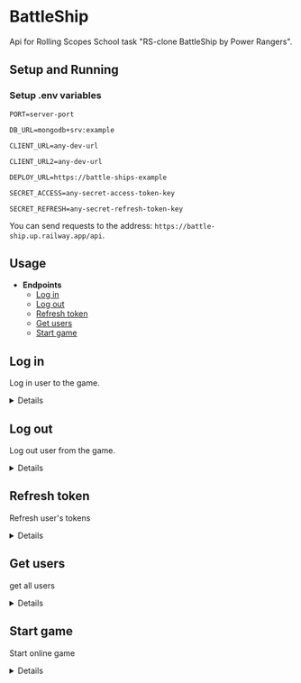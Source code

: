 # BattleShip
Api for Rolling Scopes School task "RS-clone BattleShip by Power Rangers".

## Setup and Running

### Setup .env variables
```
PORT=server-port

DB_URL=mongodb+srv:example

CLIENT_URL=any-dev-url

CLIENT_URL2=any-dev-url

DEPLOY_URL=https://battle-ships-example

SECRET_ACCESS=any-secret-access-token-key

SECRET_REFRESH=any-secret-refresh-token-key
```
You can send requests to the address: `https://battle-ship.up.railway.app/api`.

## Usage

- **Endpoints**
    - [Log in](https://github.com/pa4ka1992/Battleship#log-in)
    - [Log out](https://github.com/pa4ka1992/Battleship#log-out)
    - [Refresh token](https://github.com/pa4ka1992/Battleship#refresh-token)
    - [Get users](https://github.com/pa4ka1992/Battleship#get-users)
    - [Start game](https://github.com/pa4ka1992/Battleship#start-game)

**Log in**
----
Log in user to the game.

<details>

* **URL**

    /login

* **Method:**

    `POST`

* **Headers:**

    None

*  **URL Params**

    None

* **Query Params**

    None

* **Data Params**

    ```json
        {
          "name": "user name",
        }
    ```

* **Success Response:**

  * **Code:** 200 OK <br />
    **Content:** 
    ```json
      {
        "accessToken": "token",
        "refreshToken": "token",
        "name": "user name",
        "id": "id number"
      }
    ```
    **Headers:**
    ```
      "set-cookie": "refreshToken=token text"
    ```

    **Cookies:**
    ```
      "Cookie value"
    ```
 
* **Errors Response:**

  * **Code:** 403 Forbidden <br />
    **Content:** 

    ```json
    {
      "message": "Имя слишком короткое"
    }
    ```

  * **Code:** 401 Unauthorized <br />
  **Content:** 

    ```json
    {
    "message": "Пользователь с таким именем уже существует"
    }
    ```

</details>

**Log out**
----
Log out user from the game.

<details>

* **URL**

    /logout

* **Method:**

    `DELETE`

* **Headers requaired!:**

    `'Cookie': 'refreshToken=<token value received after login>'`

*  **URL Params**

    None

* **Query Params**

    None

* **Data Params**

    None

* **Success Response:**

  * **Code:** 200 OK <br />
    **Content:** 
    ```json
    {
      "message": "Пользователь удален"
    }
    ```
    **Headers:**
    ```
      "set-cookie": "refreshToken="
    ```
 
* **Error Response:**

  * **Code:** 403 Forbidden <br />
    **Content:** 
    ```json
    {
      "message": "Ошибка выхода"
    }

    "or"

    {
      "message": "Ошибка обновления токена"
    }
    ```

* **Notes:**

    `Response success only with request header!`

</details>

**Refresh token**
----
Refresh user's tokens

<details>

* **URL**

    /refresh

* **Method:**

    `GET`

* **Headers requaired!:**

    `'Cookie': 'refreshToken=<token value received after login>'`

*  **URL Params**

    None

* **Query Params**

    None

* **Data Params**

    None

* **Success Response:**

  * **Code:** 200 OK <br />
    **Content:** 
    ```json
      {
        "accessToken": "token",
        "refreshToken": "token",
        "name": "user name",
        "id": "id number"
      }
    ```
    **Headers:**
    ```
      "set-cookie": "refreshToken=token text"
    ```

    **Cookies:**
    ```
      "Cookie value"
    ```
 
* **Error Response:**

  * **Code:** 403 Forbidden <br />
    **Content:** 
    ```json
    {
      "message": "Ошибка обновления токена"
    }
    ```

* **Notes:**

    `Response success only with request header!`

</details>


**Get users**
----
get all users

<details>

* **URL**

    /getusers

* **Method:**

    `GET`

* **Headers requaired!:**

    `'Cookie': 'refreshToken=<token value received after login>'`

    `'Authorization': 'Bearer <access token received after login>'`

*  **URL Params**

    None

* **Query Params**

    None

* **Data Params**

    None

* **Success Response:**

  * **Code:** 200 OK <br />
    **Content:** 
      ```json
      [
        {
            "_id": "63fd22708f63d0e412e07fcc",
            "name": "хук",
            "isWaitingGame": false,
            "gameId": "",
            "__v": 0
        },
        {
            "_id": "63fd24828f63d0e412e07fe8",
            "name": "пук",
            "isWaitingGame": false,
            "gameId": "",
            "__v": 0
        },
      ]
      ```
 
* **Error Response:**

  * **Code:** 401 Unauthorized <br />
    **Content:** 
    ```json
    {
      "message": "Пользователь не авторизован"
    }

* **Notes:**

    `Response success only with request headers!`

</details>

**Start game**
----
Start online game

<details>

* **URL**

    /startgame

* **Method:**

    `PATCH`

* **Headers requaired!:**

    `'Cookie': 'refreshToken=<token value received after login>'`

    `'Authorization': 'Bearer <access token received after login>'`

*  **URL Params**

    None

* **Query Params**

    None

* **Data Params**

    None

* **Success Response:**

  * **Code:** 200 OK <br />
    **Content:** 
    ```json
      {
        "gameId": "63fef7482106044bacdfc6b5",
        "user": {
          "id": "63fef7482106044bacdfc6b5",
          "name": "user name"
        }
      }
    ```
 
* **Error Response:**

  * **Code:** 401 Unauthorized <br />
    **Content:** 
    ```json
    {
      "message": "Пользователь не авторизован"
    }

* **Notes:**

    `Response success only with request headers!`

</details>
